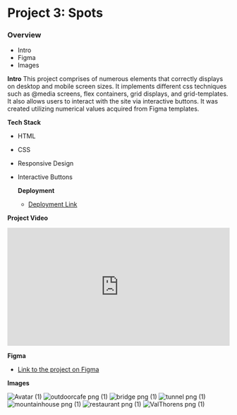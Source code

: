 # Project 3: Spots

### Overview

- Intro
- Figma
- Images

**Intro**
This project comprises of numerous elements that correctly displays on desktop and mobile screen sizes. It implements different css techniques such as @media screens, flex containers, grid displays, and grid-templates. It also allows users to interact with the site via interactive buttons. It was created utilizing numerical values acquired from Figma templates.

**Tech Stack**

- HTML
- CSS
- Responsive Design
- Interactive Buttons

  **Deployment**

  - [Deployment Link](https://japorongao.github.io/se_project_spots)

**Project Video**

<div style="position: relative; padding-bottom: 53.125%; height: 0;"><iframe src="https://www.loom.com/embed/d3d9e25158f54aa0b57afc37f7c2554f?sid=7dcae37d-24ba-4d8b-9570-e9bca62fde9d" frameborder="0" webkitallowfullscreen mozallowfullscreen allowfullscreen style="position: absolute; top: 0; left: 0; width: 100%; height: 100%;"></iframe></div>

**Figma**

- [Link to the project on Figma](https://www.figma.com/file/BBNm2bC3lj8QQMHlnqRsga/Sprint-3-Project-%E2%80%94-Spots?type=design&node-id=2%3A60&mode=design&t=afgNFybdorZO6cQo-1)

**Images**

![Avatar (1)](https://github.com/user-attachments/assets/9e14b0d9-e8bd-4539-9d7b-293b97438c15)
![outdoorcafe png (1)](https://github.com/user-attachments/assets/6f8b9bcd-2dd0-416b-88f9-813e47bcd021)
![bridge png (1)](https://github.com/user-attachments/assets/3d5286a9-a954-4e27-a634-af5e6a049a5f)
![tunnel png (1)](https://github.com/user-attachments/assets/5b8848dd-d3c3-42c2-b445-cf1954be95e1)
![mountainhouse png (1)](https://github.com/user-attachments/assets/95202386-b025-41c7-a71c-06042399f3ff)
![restaurant png (1)](https://github.com/user-attachments/assets/4117c39a-d35f-4396-863e-87f7c95e11e6)
![ValThorens png (1)](https://github.com/user-attachments/assets/6086999f-cc24-4b44-b9ce-222b5f08becb)
